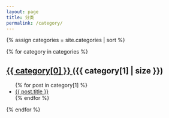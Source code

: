 ```yaml
---
layout: page
title: 分类
permalink: /category/
---
```


{% assign categories = site.categories | sort %}

{% for category in categories %}
  <h2 id="{{ category[0] }}" class="post-meta">
    <a href="/category/{{ category[0] | downcase }}">
      {{ category[0] }}
    </a>
    ({{ category[1] | size }})
  </h2>
  <ul>
    {% for post in category[1] %}
      <li>
        <a href="{{ post.url }}">{{ post.title }}</a>
      </li>
    {% endfor %}
  </ul>
{% endfor %}